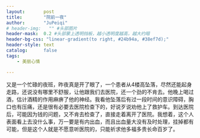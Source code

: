 ```yaml
---
layout:       post
title:        "院前一夜"
author:       "JuPeiqi"
# header-img:   "" #头部图片
header-mask:  0.2 #头部蒙上透明挡板，越小透明度越高，越大约暗
header-bg-css: "linear-gradient(to right, #24b94a, #38ef7d);"
header-style: text
catalog:      false
tags:
    - 美丽心情

---
```


又是一个忙碌的夜班，昨夜真是开了眼了，一个患者从4楼高坠落，尽然还能起身走路，还说没有哪里不舒服，让他跟我们去医院，还一个劲的不肯去。他晚上喝过酒，估计酒精的作用麻痹了他的神经。我看他坠落后有过一段时间的意识障碍，胸口也有压痛，还是很有必要去医院检查下的，好说歹说劝他上了救护车。到达医院后，可能因为钱的问题，又不肯去检查了，直接走着离开了医院。我想着，这个人表面看上去没什么事，万一要是有内出血，而且出血量大没有及时处理，挂掉都有可能，但是这个人就是不愿意听医院的，只能祈求他多福多贵长命百岁了。